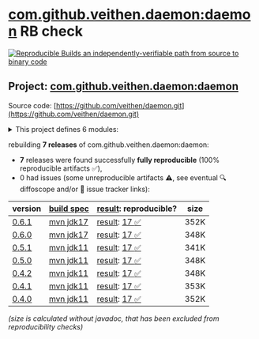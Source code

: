 [com.github.veithen.daemon:daemon](https://central.sonatype.com/artifact/com.github.veithen.daemon/daemon/versions) RB check
=======

[![Reproducible Builds](https://reproducible-builds.org/images/logos/rb.svg) an independently-verifiable path from source to binary code](https://reproducible-builds.org/)

## Project: [com.github.veithen.daemon:daemon](https://central.sonatype.com/artifact/com.github.veithen.daemon/daemon/versions)

Source code: [https://github.com/veithen/daemon.git](https://github.com/veithen/daemon.git)

<details><summary>This project defines 6 modules:</summary>

* [com.github.veithen.daemon:daemon](https://central.sonatype.com/artifact/com.github.veithen.daemon/daemon/0.6.1)
* [com.github.veithen.daemon:daemon-api](https://central.sonatype.com/artifact/com.github.veithen.daemon/daemon-api/0.6.1)
* [com.github.veithen.daemon:daemon-launcher](https://central.sonatype.com/artifact/com.github.veithen.daemon/daemon-launcher/0.6.1)
* [com.github.veithen.daemon:daemon-launcher-protocol](https://central.sonatype.com/artifact/com.github.veithen.daemon/daemon-launcher-protocol/0.6.1)
* [com.github.veithen.daemon:daemon-maven-plugin](https://central.sonatype.com/artifact/com.github.veithen.daemon/daemon-maven-plugin/0.6.1)
* [com.github.veithen.daemon:jetty-daemon](https://central.sonatype.com/artifact/com.github.veithen.daemon/jetty-daemon/0.6.1)
</details>

rebuilding **7 releases** of com.github.veithen.daemon:daemon:
- **7** releases were found successfully **fully reproducible** (100% reproducible artifacts :white_check_mark:),
- 0 had issues (some unreproducible artifacts :warning:, see eventual :mag: diffoscope and/or :memo: issue tracker links):

| version | [build spec](/BUILDSPEC.md) | [result](https://reproducible-builds.org/docs/jvm/): reproducible? | size |
| -- | --------- | ------ | -- |
| [0.6.1](https://central.sonatype.com/artifact/com.github.veithen.daemon/daemon/0.6.1/pom) | [mvn jdk17](daemon-0.6.1.buildspec) | [result](daemon-0.6.1.buildinfo): [17 :white_check_mark: ](daemon-0.6.1.buildcompare) | 352K |
| [0.6.0](https://central.sonatype.com/artifact/com.github.veithen.daemon/daemon/0.6.0/pom) | [mvn jdk17](daemon-0.6.0.buildspec) | [result](daemon-0.6.0.buildinfo): [17 :white_check_mark: ](daemon-0.6.0.buildcompare) | 348K |
| [0.5.1](https://central.sonatype.com/artifact/com.github.veithen.daemon/daemon/0.5.1/pom) | [mvn jdk11](daemon-0.5.1.buildspec) | [result](daemon-0.5.1.buildinfo): [17 :white_check_mark: ](daemon-0.5.1.buildcompare) | 341K |
| [0.5.0](https://central.sonatype.com/artifact/com.github.veithen.daemon/daemon/0.5.0/pom) | [mvn jdk11](daemon-0.5.0.buildspec) | [result](daemon-0.5.0.buildinfo): [17 :white_check_mark: ](daemon-0.5.0.buildcompare) | 348K |
| [0.4.2](https://central.sonatype.com/artifact/com.github.veithen.daemon/daemon/0.4.2/pom) | [mvn jdk11](daemon-0.4.2.buildspec) | [result](daemon-0.4.2.buildinfo): [17 :white_check_mark: ](daemon-0.4.2.buildcompare) | 348K |
| [0.4.1](https://central.sonatype.com/artifact/com.github.veithen.daemon/daemon/0.4.1/pom) | [mvn jdk11](daemon-0.4.1.buildspec) | [result](daemon-0.4.1.buildinfo): [17 :white_check_mark: ](daemon-0.4.1.buildcompare) | 353K |
| [0.4.0](https://central.sonatype.com/artifact/com.github.veithen.daemon/daemon/0.4.0/pom) | [mvn jdk11](daemon-0.4.0.buildspec) | [result](daemon-0.4.0.buildinfo): [17 :white_check_mark: ](daemon-0.4.0.buildcompare) | 352K |

<i>(size is calculated without javadoc, that has been excluded from reproducibility checks)</i>
